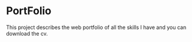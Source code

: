 # PortFolio
This project describes the web portfolio of all the skills I have and you can download the cv.
